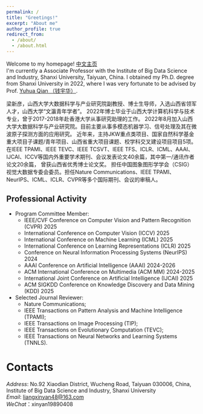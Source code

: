 ```yaml
---
permalink: /
title: "Greetings!"
excerpt: "About me"
author_profile: true
redirect_from: 
  - /about/
  - /about.html
---
```


Welcome to my homepage! [中文主页](https://dig.sxu.edu.cn/xwz/td/fjsfyjy/708d5076dfc0470e961f6b57ff917bed.html) \
I'm currently a Associate Professor with the Institute of Big Data Science and Industry, Shanxi University, Taiyuan, China.
I obtained my Ph.D. degree from Shanxi University in 2022, where I was very fortunate to be advised by Prof. [Yuhua Qian （钱宇华）](http://dig.sxu.edu.cn/qyh/index.html). 


梁新彦，山西大学大数据科学与产业研究院副教授、博士生导师，入选山西省领军人才，山西大学“文瀛青年学者”。
2022年博士毕业于山西大学计算机科学与技术专业，曾于2017-2018年赴香港大学从事研究助理的工作。
2022年8月加入山西大学大数据科学与产业研究院。目前主要从事多模态机器学习、信号处理及其在微波原子探测方面的应用研究。 
近年来，主持JKW重点类项目、国家自然科学基金重大项目子课题/青年项目、山西省重大项目课题、校学科交叉建设项目项目5项。
在IEEE TPAMI、IEEE TEVC、IEEE TCSVT、IEEE TFS、ICLR、ICML、AAAI、IJCAI、ICCV等国内外重要学术期刊、会议发表论文40余篇，其中第一/通讯作者论文20余篇，
曾获山西省优秀博士论文奖。 
担任中国图象图形学学会（CSIG）视觉大数据专委会委员。担任Nature Communications、IEEE TPAMI、NeurIPS、ICML、ICLR、CVPR等多个国际期刊、会议的审稿人。





Professional Activity
------

* Program Committee Member:
  * IEEE/CVF Conference on Computer Vision and Pattern Recognition (CVPR) 2025
  * International Conference on Computer Vision (ICCV) 2025
  * International Conference on Machine Learning (ICML) 2025
  * International Conference on Learning Representations (ICLR) 2025
  * Conference on Neural Information Processing Systems (NeurIPS) 2024
  * AAAI Conference on Artificial Intelligence (AAAI) 2024-2026
  * ACM International Conference on Multimedia (ACM MM) 2024-2025
  * International Joint Conference on Artificial Intelligence (IJCAI) 2025
  * ACM SIGKDD Conference on Knowledge Discovery and Data Mining (KDD) 2025
* Selected Journal Reviewer:
  * Nature Communications; 
  * IEEE Transactions on Pattern Analysis and Machine Intelligence (TPAMI);
  * IEEE Transactions on Image Processing (TIP);
  * IEEE Transactions on Evolutionary Computation (TEVC);
  * IEEE Transactions on Neural Networks and Learning Systems (TNNLS).



Contacts
======
*Address*: No.92 Xiaodian District, Wucheng Road, Taiyuan 030006, China, \
Institute of Big Data Science and Industry, Shanxi University\
*Email*: liangxinyan48@163.com\
*WeChat*：xinyan19890408


<!-- - [04/2024] 受邀担任[国家自然科学基金委](https://www.nsfc.gov.cn/)基金评审人. -->

<!-- - [05/2022] 受邀担任[国家自然科学基金委](https://www.nsfc.gov.cn/)基金评审人. -->












